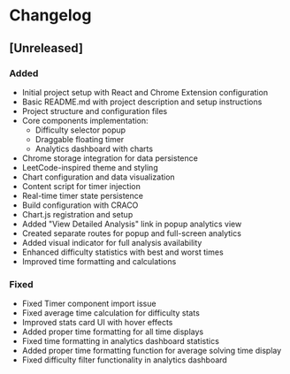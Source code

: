 # Changelog

## [Unreleased]

### Added
- Initial project setup with React and Chrome Extension configuration
- Basic README.md with project description and setup instructions
- Project structure and configuration files
- Core components implementation:
  - Difficulty selector popup
  - Draggable floating timer
  - Analytics dashboard with charts
- Chrome storage integration for data persistence
- LeetCode-inspired theme and styling
- Chart configuration and data visualization
- Content script for timer injection
- Real-time timer state persistence
- Build configuration with CRACO
- Chart.js registration and setup
- Added "View Detailed Analysis" link in popup analytics view
- Created separate routes for popup and full-screen analytics
- Added visual indicator for full analysis availability
- Enhanced difficulty statistics with best and worst times
- Improved time formatting and calculations

### Fixed
- Fixed Timer component import issue
- Fixed average time calculation for difficulty stats
- Improved stats card UI with hover effects
- Added proper time formatting for all time displays
- Fixed time formatting in analytics dashboard statistics
- Added proper time formatting function for average solving time display
- Fixed difficulty filter functionality in analytics dashboard 